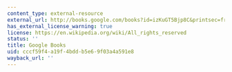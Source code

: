 ```yaml
---
content_type: external-resource
external_url: http://books.google.com/books?id=izKuGT5Bjp8C&printsec=frontcover
has_external_license_warning: true
license: https://en.wikipedia.org/wiki/All_rights_reserved
status: ''
title: Google Books
uid: cccf59f4-a19f-4bdd-b5e6-9f03a4a591e8
wayback_url: ''
---
```

